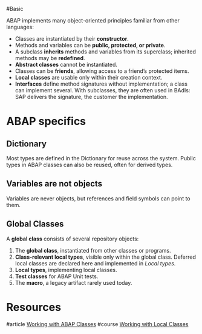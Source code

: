#Basic 

ABAP implements many object-oriented principles familiar from other languages:

- Classes are instantiated by their **constructor**.
- Methods and variables can be **public, protected, or private**.
- A subclass **inherits** methods and variables from its superclass; inherited methods may be **redefined**.
- **Abstract classes** cannot be instantiated.
- Classes can be **friends**, allowing access to a friend’s protected items.
- **Local classes** are usable only within their creation context.
- **Interfaces** define method signatures without implementation; a class can implement several. With subclasses, they are often used in BAdIs: SAP delivers the signature, the customer the implementation.
# ABAP specifics
## Dictionary
Most types are defined in the Dictionary for reuse across the system. Public types in ABAP classes can also be reused, often for derived types.
## Variables are not objects
Variables are never objects, but references and field symbols can point to them.
## Global Classes
A **global class** consists of several repository objects:

1. The **global class**, instantiated from other classes or programs.
2. **Class-relevant local types**, visible only within the global class. Deferred local classes are declared here and implemented in _Local types_.
3. **Local types**, implementing local classes.
4. **Test classes** for ABAP Unit tests.
5. The **macro**, a legacy artifact rarely used today.
 
# Resources
#article [Working with ABAP Classes](https://help.sap.com/docs/ABAP_PLATFORM_BW4HANA/c238d694b825421f940829321ffa326a/1fbf9bd2d6664b88982173af52765a03.html?locale=en-US&q=Class+pool)
#course [Working with Local Classes](https://learning.sap.com/learning-journeys/acquire-core-abap-skills/defining-a-local-class_d4f46591-157b-468f-b94a-8d484d5ddca9)
